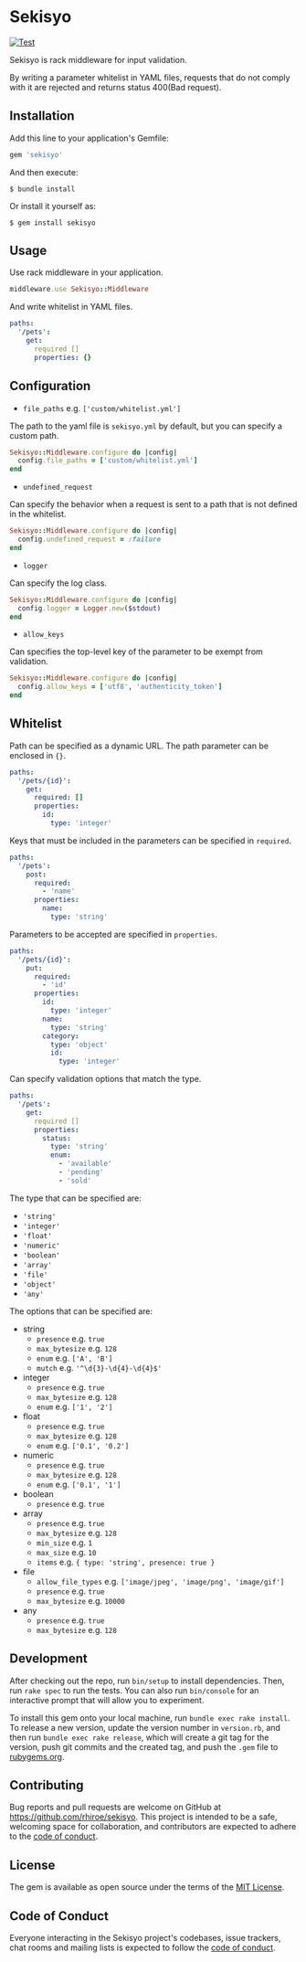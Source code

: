 # Sekisyo

[![Test](https://github.com/rhiroe/sekisyo/actions/workflows/main.yml/badge.svg)](https://github.com/rhiroe/sekisyo/actions/workflows/main.yml/badge.svg)

Sekisyo is rack middleware for input validation.

By writing a parameter whitelist in YAML files, requests that do not comply with it are rejected and returns status 400(Bad request).

## Installation

Add this line to your application's Gemfile:

```ruby
gem 'sekisyo'
```

And then execute:

    $ bundle install

Or install it yourself as:

    $ gem install sekisyo

## Usage

Use rack middleware in your application.

```ruby
middleware.use Sekisyo::Middleware
```

And write whitelist in YAML files.

```yaml
paths:
  '/pets':
    get:
      required []
      properties: {}
```

## Configuration

- `file_paths` e.g. `['custom/whitelist.yml']`

The path to the yaml file is `sekisyo.yml` by default, but you can specify a custom path.

```ruby
Sekisyo::Middleware.configure do |config|
  config.file_paths = ['custom/whitelist.yml']
end
```

- `undefined_request`

Can specify the behavior when a request is sent to a path that is not defined in the whitelist.

```ruby
Sekisyo::Middleware.configure do |config|
  config.undefined_request = :failure
end
```

- `logger`

Can specify the log class.

```ruby
Sekisyo::Middleware.configure do |config|
  config.logger = Logger.new($stdout)
end
```

- `allow_keys`

Can specifies the top-level key of the parameter to be exempt from validation.

```ruby
Sekisyo::Middleware.configure do |config|
  config.allow_keys = ['utf8', 'authenticity_token']
end
```

## Whitelist

Path can be specified as a dynamic URL. The path parameter can be enclosed in `{}`.

```yaml
paths:
  '/pets/{id}':
    get:
      required: []
      properties:
        id:
          type: 'integer' 
```

Keys that must be included in the parameters can be specified in `required`.

```yaml
paths:
  '/pets':
    post:
      required:
        - 'name'
      properties:
        name:
          type: 'string'
```

Parameters to be accepted are specified in `properties`.

```yaml
paths:
  '/pets/{id}':
    put:
      required:
        - 'id'
      properties:
        id:
          type: 'integer'
        name:
          type: 'string'
        category:
          type: 'object'
          id:
            type: 'integer'
```

Can specify validation options that match the type.

```yaml
paths:
  '/pets':
    get:
      required []
      properties:
        status:
          type: 'string'
          enum:
            - 'available'
            - 'pending'
            - 'sold'
```

The type that can be specified are:

- `'string'`
- `'integer'`
- `'float'`
- `'numeric'`
- `'boolean'`
- `'array'`
- `'file'`
- `'object'`
- `'any'`

The options that can be specified are:

- string
  - `presence` e.g. `true`
  - `max_bytesize` e.g. `128`
  - `enum` e.g. `['A', 'B']`
  - `mutch` e.g. `'^\d{3}-\d{4}-\d{4}$'`
- integer
  - `presence` e.g. `true`
  - `max_bytesize` e.g. `128`
  - `enum` e.g. `['1', '2']`
- float
  - `presence` e.g. `true`
  - `max_bytesize` e.g. `128`
  - `enum` e.g. `['0.1', '0.2']`
- numeric
  - `presence` e.g. `true`
  - `max_bytesize` e.g. `128`
  - `enum` e.g. `['0.1', '1']`
- boolean
  - `presence` e.g. `true`
- array
  - `presence` e.g. `true`
  - `max_bytesize` e.g. `128`
  - `min_size` e.g. `1`
  - `max_size` e.g. `10`
  - `items` e.g. `{ type: 'string', presence: true }`
- file
  - `allow_file_types` e.g. `['image/jpeg', 'image/png', 'image/gif']`
  - `presence` e.g. `true`
  - `max_bytesize` e.g. `10000`
- any
  - `presence` e.g. `true`
  - `max_bytesize` e.g. `128`

## Development

After checking out the repo, run `bin/setup` to install dependencies. Then, run `rake spec` to run the tests. You can also run `bin/console` for an interactive prompt that will allow you to experiment.

To install this gem onto your local machine, run `bundle exec rake install`. To release a new version, update the version number in `version.rb`, and then run `bundle exec rake release`, which will create a git tag for the version, push git commits and the created tag, and push the `.gem` file to [rubygems.org](https://rubygems.org).

## Contributing

Bug reports and pull requests are welcome on GitHub at https://github.com/rhiroe/sekisyo. This project is intended to be a safe, welcoming space for collaboration, and contributors are expected to adhere to the [code of conduct](https://github.com/[USERNAME]/sekisyo/blob/master/CODE_OF_CONDUCT.md).

## License

The gem is available as open source under the terms of the [MIT License](https://opensource.org/licenses/MIT).

## Code of Conduct

Everyone interacting in the Sekisyo project's codebases, issue trackers, chat rooms and mailing lists is expected to follow the [code of conduct](https://github.com/[USERNAME]/sekisyo/blob/master/CODE_OF_CONDUCT.md).
